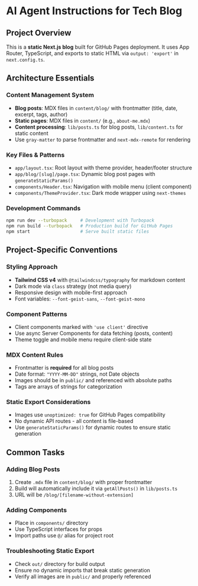 # AI Agent Instructions for Tech Blog

## Project Overview
This is a **static Next.js blog** built for GitHub Pages deployment. It uses App Router, TypeScript, and exports to static HTML via `output: 'export'` in `next.config.ts`.

## Architecture Essentials

### Content Management System
- **Blog posts**: MDX files in `content/blog/` with frontmatter (title, date, excerpt, tags, author)
- **Static pages**: MDX files in `content/` (e.g., `about-me.mdx`)
- **Content processing**: `lib/posts.ts` for blog posts, `lib/content.ts` for static content
- Use `gray-matter` to parse frontmatter and `next-mdx-remote` for rendering

### Key Files & Patterns
- `app/layout.tsx`: Root layout with theme provider, header/footer structure
- `app/blog/[slug]/page.tsx`: Dynamic blog post pages with `generateStaticParams()`
- `components/Header.tsx`: Navigation with mobile menu (client component)
- `components/ThemeProvider.tsx`: Dark mode wrapper using `next-themes`

### Development Commands
```bash
npm run dev --turbopack     # Development with Turbopack
npm run build --turbopack   # Production build for GitHub Pages
npm start                   # Serve built static files
```

## Project-Specific Conventions

### Styling Approach
- **Tailwind CSS v4** with `@tailwindcss/typography` for markdown content
- Dark mode via `class` strategy (not media query)
- Responsive design with mobile-first approach
- Font variables: `--font-geist-sans`, `--font-geist-mono`

### Component Patterns
- Client components marked with `'use client'` directive
- Use async Server Components for data fetching (posts, content)
- Theme toggle and mobile menu require client-side state

### MDX Content Rules
- Frontmatter is **required** for all blog posts
- Date format: `"YYYY-MM-DD"` strings, not Date objects
- Images should be in `public/` and referenced with absolute paths
- Tags are arrays of strings for categorization

### Static Export Considerations
- Images use `unoptimized: true` for GitHub Pages compatibility
- No dynamic API routes - all content is file-based
- Use `generateStaticParams()` for dynamic routes to ensure static generation

## Common Tasks

### Adding Blog Posts
1. Create `.mdx` file in `content/blog/` with proper frontmatter
2. Build will automatically include it via `getAllPosts()` in `lib/posts.ts`
3. URL will be `/blog/[filename-without-extension]`

### Adding Components
- Place in `components/` directory
- Use TypeScript interfaces for props
- Import paths use `@/` alias for project root

### Troubleshooting Static Export
- Check `out/` directory for build output
- Ensure no dynamic imports that break static generation
- Verify all images are in `public/` and properly referenced